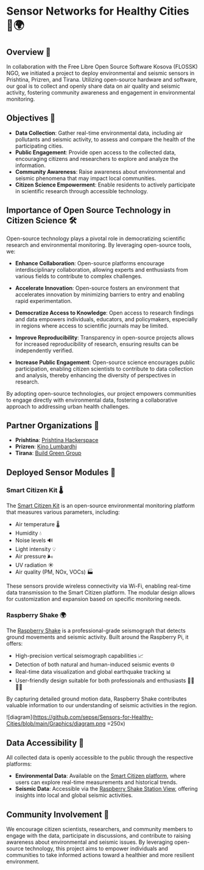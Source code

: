 # Sensor Networks for Healthy Cities 🌆🌍

## Overview 📝

In collaboration with the Free Libre Open Source Software Kosova (FLOSSK) NGO, we initiated a project to deploy environmental and seismic sensors in Prishtina, Prizren, and Tirana. Utilizing open-source hardware and software, our goal is to collect and openly share data on air quality and seismic activity, fostering community awareness and engagement in environmental monitoring.

## Objectives 🎯

- **Data Collection**: Gather real-time environmental data, including air pollutants and seismic activity, to assess and compare the health of the participating cities.
- **Public Engagement**: Provide open access to the collected data, encouraging citizens and researchers to explore and analyze the information.
- **Community Awareness**: Raise awareness about environmental and seismic phenomena that may impact local communities.
- **Citizen Science Empowerment**: Enable residents to actively participate in scientific research through accessible technology.

## Importance of Open Source Technology in Citizen Science 🛠️

Open-source technology plays a pivotal role in democratizing scientific research and environmental monitoring. By leveraging open-source tools, we:

- **Enhance Collaboration**: Open-source platforms encourage interdisciplinary collaboration, allowing experts and enthusiasts from various fields to contribute to complex challenges.

- **Accelerate Innovation**: Open-source fosters an environment that accelerates innovation by minimizing barriers to entry and enabling rapid experimentation.

- **Democratize Access to Knowledge**: Open access to research findings and data empowers individuals, educators, and policymakers, especially in regions where access to scientific journals may be limited.

- **Improve Reproducibility**: Transparency in open-source projects allows for increased reproducibility of research, ensuring results can be independently verified.

- **Increase Public Engagement**: Open-source science encourages public participation, enabling citizen scientists to contribute to data collection and analysis, thereby enhancing the diversity of perspectives in research.

By adopting open-source technologies, our project empowers communities to engage directly with environmental data, fostering a collaborative approach to addressing urban health challenges.

## Partner Organizations 🤝

- **Prishtina**: [Prishtina Hackerspace](https://prishtinahackerspace.org/)
- **Prizren**: [Kino Lumbardhi](https://kinolumbardhi.org/)
- **Tirana**: [Build Green Group](https://buildgreengroup.org/)

## Deployed Sensor Modules 🛜

### Smart Citizen Kit 🌡️

The [Smart Citizen Kit](https://smartcitizen.me/) is an open-source environmental monitoring platform that measures various parameters, including:

- Air temperature 🌡️
- Humidity 💧
- Noise levels 🔊
- Light intensity 💡
- Air pressure 🌬️
- UV radiation ☀️
- Air quality (PM, NOx, VOCs) 🏭

These sensors provide wireless connectivity via Wi-Fi, enabling real-time data transmission to the Smart Citizen platform. The modular design allows for customization and expansion based on specific monitoring needs.

### Raspberry Shake 🌍

The [Raspberry Shake](https://raspberryshake.org/) is a professional-grade seismograph that detects ground movements and seismic activity. Built around the Raspberry Pi, it offers:

- High-precision vertical seismograph capabilities 📈
- Detection of both natural and human-induced seismic events 🌐
- Real-time data visualization and global earthquake tracking 📊
- User-friendly design suitable for both professionals and enthusiasts 👩‍🔬👨‍🔬

By capturing detailed ground motion data, Raspberry Shake contributes valuable information to our understanding of seismic activities in the region.

![diagram](https://github.com/sepse/Sensors-for-Healthy-Cities/blob/main/Graphics/diagram.png =250x)

## Data Accessibility 📂

All collected data is openly accessible to the public through the respective platforms:

- **Environmental Data**: Available on the [Smart Citizen platform](https://smartcitizen.me/kits/), where users can explore real-time measurements and historical trends.
- **Seismic Data**: Accessible via the [Raspberry Shake Station View](https://stationview.raspberryshake.org/), offering insights into local and global seismic activities.

## Community Involvement 🌱

We encourage citizen scientists, researchers, and community members to engage with the data, participate in discussions, and contribute to raising awareness about environmental and seismic issues. By leveraging open-source technology, this project aims to empower individuals and communities to take informed actions toward a healthier and more resilient environment.
